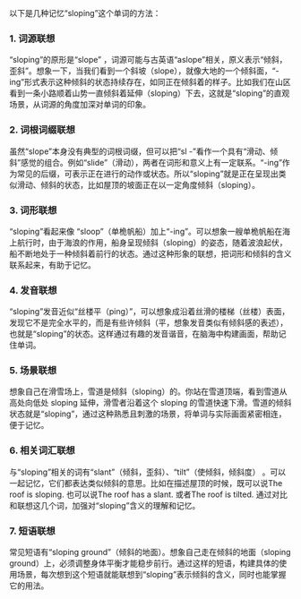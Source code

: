 以下是几种记忆“sloping”这个单词的方法：

### 1. 词源联想
“sloping”的原形是“slope” ，词源可能与古英语“aslope”相关，原义表示“倾斜，歪斜”。想象一下，当我们看到一个斜坡（slope），就像大地的一个倾斜面，“-ing”形式表示这种倾斜的状态持续存在，如同正在倾斜着的样子。比如我们在山区看到一条小路顺着山势一直倾斜着延伸（sloping）下去，这就是“sloping”的直观场景，从词源的角度加深对单词的印象。

### 2. 词根词缀联想
虽然“slope”本身没有典型的词根词缀，但可以把“sl -”看作一个具有“滑动、倾斜”感觉的组合。例如“slide”（滑动），两者在词形和意义上有一定联系。“-ing”作为常见的后缀，可表示正在进行的动作或状态。所以“sloping”就是正在呈现出类似滑动、倾斜的状态，比如屋顶的坡面正在以一定角度倾斜（sloping）。

### 3. 词形联想
“sloping”看起来像 “sloop”（单桅帆船）加上“-ing”。可以想象一艘单桅帆船在海上航行时，由于海浪的作用，船身呈现倾斜（sloping）的姿态，随着波浪起伏，船不断地处于一种倾斜着前行的状态。通过这种形象的联想，把词形和倾斜的含义联系起来，有助于记忆。

### 4. 发音联想
“sloping”发音近似“丝楼平（ping）”，可以想象成沿着丝滑的楼梯（丝楼）表面，发现它不是完全水平的，而是有些许倾斜（平，想象发音类似有倾斜感的表述），也就是“sloping”的状态。这样通过有趣的发音谐音，在脑海中构建画面，帮助记住单词。

### 5. 场景联想
想象自己在滑雪场上，雪道是倾斜（sloping）的。你站在雪道顶端，看到雪道从高处向低处 sloping 延伸，滑雪者沿着这个 sloping 的雪道快速下滑。雪道的倾斜状态就是“sloping”，通过这种熟悉且刺激的场景，将单词与实际画面紧密相连，便于记忆。

### 6. 相关词汇联想
与“sloping”相关的词有“slant”（倾斜，歪斜）、“tilt”（使倾斜，倾斜度） 。可以一起记忆，它们都表达类似倾斜的意思。比如在描述屋顶的时候，既可以说The roof is sloping. 也可以说The roof has a slant. 或者The roof is tilted. 通过对比和联想这几个词，加强对“sloping”含义的理解和记忆。

### 7. 短语联想
常见短语有“sloping ground”（倾斜的地面）。想象自己走在倾斜的地面（sloping ground）上，必须调整身体平衡才能稳步前行。通过这样的短语，构建具体的使用场景，每次想到这个短语就能联想到“sloping”表示倾斜的含义，同时也能掌握它的用法。 